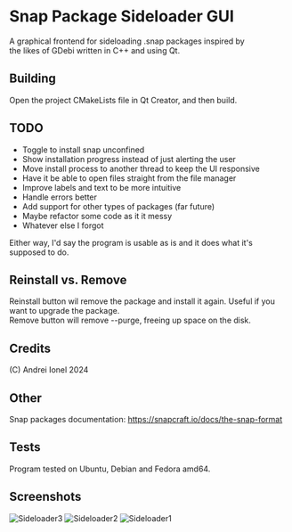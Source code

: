 # Snap Package Sideloader GUI
A graphical frontend for sideloading .snap packages inspired by  
the likes of GDebi written in C++ and using Qt.   
## Building
Open the project CMakeLists file in Qt Creator, and then build.
## TODO
- Toggle to install snap unconfined
- Show installation progress instead of just alerting the user
- Move install process to another thread to keep the UI responsive  
- Have it be able to open files straight from the file manager  
- Improve labels and text to be more intuitive
- Handle errors better
- Add support for other types of packages (far future)
- Maybe refactor some code as it it messy
- Whatever else I forgot
  
Either way, I'd say the program is usable as is and it does what it's supposed to do.
## Reinstall vs. Remove
Reinstall button wil remove the package and install it again. Useful if you want to upgrade the package.  
Remove button will remove --purge, freeing up space on the disk.
## Credits
(C) Andrei Ionel 2024
## Other
Snap packages documentation: https://snapcraft.io/docs/the-snap-format  
## Tests
Program tested on Ubuntu, Debian and Fedora amd64.
## Screenshots
![Sideloader3](https://github.com/user-attachments/assets/fca5dedd-63e5-495e-b11c-ade17dda5c7a)
![Sideloader2](https://github.com/user-attachments/assets/2fe95c8e-8d5e-477e-bdbc-9494d753ad8e)
![Sideloader1](https://github.com/user-attachments/assets/79dbf7d8-88f6-4fcc-ac8c-93c7048adf57)


